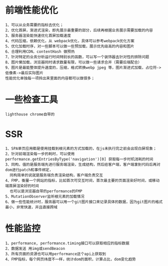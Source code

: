 # 前端性能优化  
    1、可以从业务需要的指标去优化；  
    2、优化首屏，渐进式渲染，即先展示最重要的部分，后续再根据业务展示需要加载的内容  
    3、服务器渲染能快速优化首屏加载速度  
    4、代码压缩，依赖优化，从 webpack优化，具体可以参考webpack优化方案  
    5、优化加载时序，对一些脚本可以做一些预加载，展示优先级高的内容和图片  
    6、合理利用CDN，contentHash 做预热  
    7、针对特定的业务分析运行时间特别长的函数，可以写一个装饰器去针对性的排除问题  
    8、图片懒加载，浏览器同时请求数量有限，可以做一些请求合并（需要后端配合）  
    9、图片是最能整体提升速度的，压缩，格式转换webp jpeg 等，图片渐进式加载，占位符->低像素->最后实际图片
    性能优化单独每一项拎出来里面的内容都可以做很多；

# 一些检查工具
    lighthouse chrome自带的
# SSR 
    1、SPA单页应用都是使用挂载到根元素的方式加载的，在js未执行完之前会出现白屏现象；
    2、针对前端渲染每一步的耗时，可以使用performance.getEntriesByType('navigation')[0] 获取每一步时机消耗的时间
    3、同构，值的是服务端先进行服务端渲染，生成结构，然后给客户端，客户端拿到代码后再对dom进行patch和事件绑定，
      同构简单的说就是服务端负责渲染结构，客户端负责交互
    4、FMP，衡量一个网站的指标，比如首次可交互时间，首次最主要的页面渲染好时间，或移动端首屏渲染好的时间
      也可以是浏览器自带的performance的FMP
    5、MutationObserver监听根元素的加载情况
    6、做一些性能统计时，服务器可以用一个git图片接口来记录具体的数据，因为git图片的格式最小，非常快速，并且直接跨域

# 性能监控
    1、performance, performance.timing接口可以获取相应的指标数据
    2、数据发送 用img或sendBeacon
    3、所有页面的资源也可以用performance这个api上获取到
    4、FMP指标，每个网页纬度不一样，统计dom的面积，计算占比，dom变化趋势
